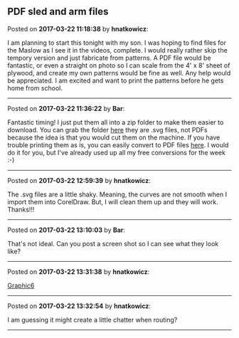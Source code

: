 ## PDF sled and arm files
Posted on **2017-03-22 11:18:38** by **hnatkowicz**:

I am planning to start this tonight with my son. I was hoping to find files for the Maslow as I see it in the videos, complete. I would really rather skip the tempory version and just fabricate from patterns. A PDF file would be fantastic, or even a straight on photo so I can scale from the 4' x 8' sheet of plywood, and create my own patterns would be fine as well. Any help would be appreciated. I am excited and want to print the patterns before he gets home from school.

---

Posted on **2017-03-22 11:36:22** by **Bar**:

Fantastic timing! I just put them all into a zip folder to make them easier to download. You can grab the folder [here](https://github.com/MaslowCNC/Mechanics/blob/master/AllPartsSVG.zip) they are .svg files, not PDFs because the idea is that you would cut them on the machine. If you have trouble printing them as is, you can easily convert to PDF files [here](https://cloudconvert.com/svg-to-pdf). I would do it for you, but I've already used up all my free conversions for the week :-)

---

Posted on **2017-03-22 12:59:39** by **hnatkowicz**:

The .svg files are a little shaky. Meaning, the curves are not smooth when I import them into CorelDraw. But, I will clean them up and they will work. Thanks!!!

---

Posted on **2017-03-22 13:10:03** by **Bar**:

That's not ideal. Can you post a screen shot so I can see what they look like?

---

Posted on **2017-03-22 13:31:38** by **hnatkowicz**:

[Graphic6](/images/hl/q0/hlq0_graphic6.jpg.jpg)

---

Posted on **2017-03-22 13:32:54** by **hnatkowicz**:

I am guessing it might create a little chatter when routing?

---

